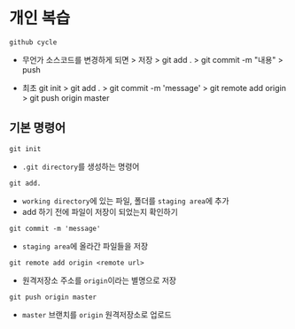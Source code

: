 # 개인 복습

```shell
github cycle
```

- 무언가 소스코드를 변경하게 되면 > 저장 > git add . > git commit -m "내용" > push



- 최초
git init > git add . > git commit -m 'message' > git remote add origin <remote url> > git push origin master



## 기본 명령어

```shell
git init
```
- `.git directory`를 생성하는 명령어

```shell
git add.
```
- `working directory`에 있는 파일, 폴더를 `staging area`에 추가
- add 하기 전에 파일이 저장이 되었는지 확인하기

```shell
git commit -m 'message'
```
- `staging area`에 올라간 파일들을 저장

```shell
git remote add origin <remote url>
```
- 원격저장소 주소를 `origin`이라는 별명으로 저장

```shell
git push origin master
```
- `master` 브랜치를 `origin` 원격저장소로 업로드